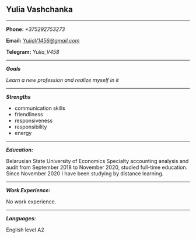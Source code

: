 ## **Yulia Vashchanka**
* * *
**Phone:** *+375292753273*

**Email:** *YuliaV1456@gmail.com*

**Telegram:** *Yulia_V458*  
* * *
***Goals***

*Learn a new profession and realize myself in it*
* * *
***Strengths***
- communication skills
- friendliness
- responsiveness
- responsibility 
- energy

* * *
***Education:***

Belarusian State University of Economics
Specialty accounting analysis and audit
from September 2018 to November 2020, studied full-time education.
Since November 2020 I have been studying by distance learning.
* * *
***Work Experience:***

No work experience.
* * *
***Languages:***

English level A2